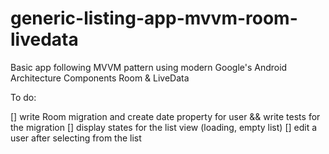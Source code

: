 # generic-listing-app-mvvm-room-livedata
Basic app following MVVM pattern using modern Google's Android Architecture Components Room &amp; LiveData 


To do:

[] write Room migration and create date property for user && write tests for the migration
[] display states for the list view (loading, empty list)
[] edit a user after selecting from the list
